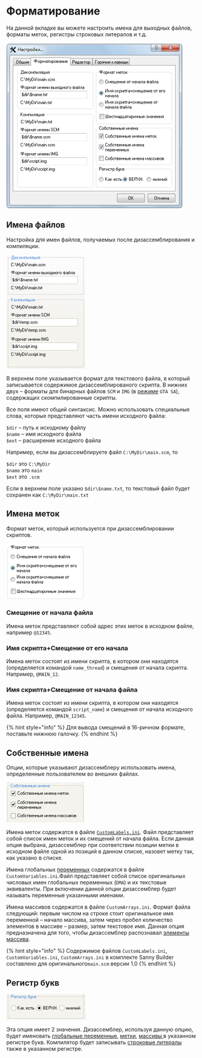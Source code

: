 # Форматирование

На данной вкладке вы можете настроить имена для выходных файлов, форматы меток, регистры строковых литералов и т.д.

![](../.gitbook/assets/options-format-ru.png)

## Имена файлов

Настройка для имен файлов, получаемых после дизассемблирования и компиляции. 

![](../.gitbook/assets/nastroiki_2.png)

В верхнем поле указывается формат для текстового файла, в который записывается содержимое дизассемблированого скрипта. В нижних двух – форматы для бинарных файлов `SCM` и `IMG` \(в [режиме](../edit-modes/) `GTA SA`\), содержащих скомпилированные скрипты. 

Все поля имеют общий синтаксис. Можно использовать специальные слова, которые представляют часть имени исходного файла:

`$dir` – путь к исходному файлу   
`$name` – имя исходного файла  
`$ext` – расширение исходного файла

Например, если вы дизассемблируете файл `C:\MyDir\main.scm`, то

`$dir` это `C:\MyDir`   
`$name` это `main`   
`$ext` это `.scm` 

Если в верхнем поле указано `$dir\$name.txt`, то текстовый файл будет сохранен как `C:\MyDir\main.txt`

## Имена меток

Формат меток, который используется при дизассемблировании скриптов.

![](../.gitbook/assets/labels-format-ru.png)

### Смещение от начала файла

Имена меток представляют собой адрес этих меток в исходном файле, например `@12345`.

### Имя скрипта+Смещение от его начала

Имена меток состоят из имени скрипта, в котором они находятся \(определяется командой `name_thread`\) и смещения от начала скрипта. Например, `@MAIN_12`.

### Имя скрипта+Смещение от начала файла

Имена меток состоят из имени скрипта, в котором они находятся \(определяется командой `script_name`\) и смещения от начала исходного файла. Например, `@MAIN_12345`.

{% hint style="info" %}
Для вывода смещений в 16-ричном формате, поставьте нижнюю галочку. 
{% endhint %}

## Собственные имена

Опции, которые указывают дизассемблеру использовать имена, определенные пользователем во внешних файлах.

![](../.gitbook/assets/format03.gif)

Имена меток содержатся в файле [`CustomLabels.ini`](../edit-modes/customlabels.ini.md). Файл представляет собой список имен меток и их смещений от начала файла. Если данная опция выбрана, дизассемблер при соответствии позиции метки в исходном файле одной из позиций в данном списке, назовет метку так, как указано в списке. 

Имена глобальных [переменных](../coding/variables.md#globalnye-peremennye) содержатся в файле `CustomVariables.ini`.Файл представляет собой список оригинальных числовых имен глобальных переменных \(`DMA`\) и их текстовые эквиваленты. При включении данной опции дизассемблер будет называть переменные указанными именами.

Имена массивов содержатся в файле `CustomArrays.ini`. Формат файла следующий: первым числом на строке стоит оригинальное имя переменной – начало массива, затем через пробел количество элементов в массиве – размер, затем текстовое имя. Данная опция предназначена для того, чтобы дизассемблер распознавал [элементы массива](../coding/arrays.md#ispolzovanie-celochislennykh-konstant).

{% hint style="info" %}
Содержимое файлов `CustomLabels.ini`, `CustomVariables.ini`, `CustomArrays.ini` в комплекте Sanny Builder составлено для оригинального`main.scm` версии 1.0
{% endhint %}

## Регистр букв

![](../.gitbook/assets/format04.gif)

Эта опция имеет 2 значения. Дизассемблер, используя данную опцию, будет именовать [глобальные переменные](../coding/variables.md#globalnye-peremennye), [метки](../coding/data-types.md#metki), [массивы ](../coding/arrays.md)в указанном регистре букв. Компилятор будет записывать [строковые литералы](../coding/data-types.md#strokovye-literaly) также в указанном регистре.

